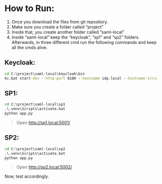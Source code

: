 # How to Run:

1) Once you download the files from git repository.
2) Make sure you create a folder called “project”
3) Inside that, you create another folder called “saml-local”
4) Inside “saml-local” keep the “keycloak”, “sp1” and “sp2” folders. Afterwards, in three different cmd run the following commands and keep all the cmds alive. 

## Keycloak:
```bat
cd C:\project\saml-local\keycloak\bin
kc.bat start-dev --http-port 8180 --hostname idp.local --hostname-strict=false
```

## SP1:

```bat
cd C:\project\saml-local\sp1
.\.venv\Scripts\activate.bat
python app.py
```

> Open http://sp1.local:5001/

## SP2:

```bat
cd C:\project\saml-local\sp2
.\.venv\Scripts\activate.bat
python app.py
```

> Open http://sp2.local:5002/

Now, test accordingly.
